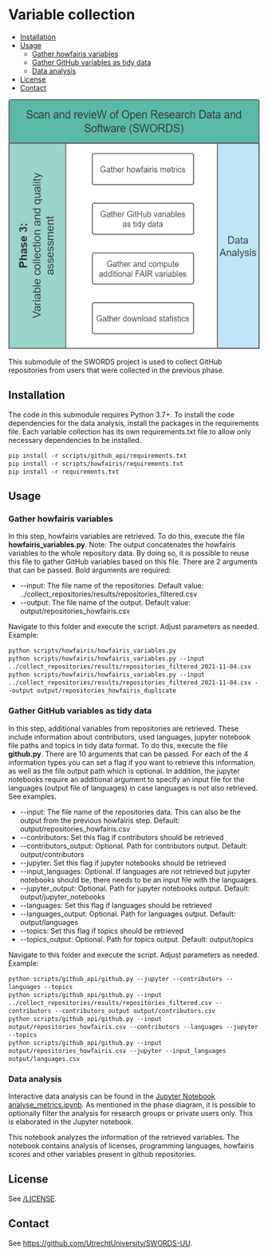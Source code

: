 # Variable collection <!-- omit in toc -->

- [Installation](#installation)
- [Usage](#usage)
  - [Gather howfairis variables](#gather-howfairis-variables)
  - [Gather GitHub variables as tidy data](#gather-github-variables-as-tidy-data)
  - [Data analysis](#data-analysis)
- [License](#license)
- [Contact](#contact)

<img src="../docs/Phase_3.png" height="500">

This submodule of the SWORDS project is used to collect GitHub repositories from users that were collected in the previous phase. 

## Installation 

The code in this submodule requires Python 3.7+. To install the code dependencies for the data analysis, install the packages in the requirements file. Each variable collection has its own requirements.txt file to allow only necessary dependencies to be installed.

```console
pip install -r scripts/github_api/requirements.txt
pip install -r scripts/howfairis/requirements.txt
pip install -r requirements.txt
```

## Usage

### Gather howfairis variables

In this step, howfairis variables are retrieved. To do this, execute the file **howfairis_variables.py**. Note: The output concatenates the howfairis variables to the whole repository data. By doing so, it is possible to reuse this file to gather GitHub variables based on this file.
There are 2 arguments that can be passed. Bold arguments are required:

- --input: The file name of the repositories. Default value: ../collect_repositories/results/repositories_filtered.csv
- --output: The file name of the output. Default value: output/repositories_howfairis.csv

Navigate to this folder and execute the script. Adjust parameters as needed. Example:

```console
python scripts/howfairis/howfairis_variables.py
python scripts/howfairis/howfairis_variables.py --input ../collect_repositories/results/repositories_filtered_2021-11-04.csv
python scripts/howfairis/howfairis_variables.py --input ../collect_repositories/results/repositories_filtered_2021-11-04.csv --output output/repositories_howfairis_duplicate
```

### Gather GitHub variables as tidy data

In this step, additional variables from repositories are retrieved. These include information about contributors, used languages, jupyter notebook file paths and topics in tidy data format. To do this, execute the file **github.py**.
There are 10 arguments that can be passed. For each of the 4 information types you can set a flag if you want to retrieve this information, as well as the file output path which is optional. In addition, the jupyter notebooks require an additional argument to specify an input file for the languages (output file of languages) in case languages is not also retrieved. See examples.

- --input: The file name of the repositories data. This can also be the output from the previous howfairis step. Default: output/repositories_howfairis.csv
- --contributors: Set this flag if contributors should be retrieved
- --contributors_output: Optional. Path for contributors output. Default: output/contributors
- --jupyter: Set this flag if jupyter notebooks should be retrieved
- --input_languages: Optional. If languages are not retrieved but jupyter notebooks should be, there needs to be an input file with the languages.
- --jupyter_output: Optional. Path for jupyter notebooks output. Default: output/jupyter_notebooks
- --languages: Set this flag if languages should be retrieved
- --languages_output: Optional. Path for languages output. Default: output/languages
- --topics: Set this flag if topics should be retrieved
- --topics_output: Optional. Path for topics output. Default: output/topics


Navigate to this folder and execute the script. Adjust parameters as needed. Example:

```console
python scripts/github_api/github.py --jupyter --contributors --languages --topics
python scripts/github_api/github.py --input ../collect_repositories/results/repositories_filtered.csv --contributors --contributors_output output/contributors.csv
python scripts/github_api/github.py --input output/repositories_howfairis.csv --contributors --languages --jupyter --topics
python scripts/github_api/github.py --input output/repositories_howfairis.csv --jupyter --input_languages output/languages.csv
```

### Data analysis

Interactive data analysis can be found in the [Jupyter Notebook analyse_metrics.ipynb](analyse_metrics.ipynb). As mentioned in the phase diagram, it is possible to optionally filter the analysis for research groups or private users only. This is elaborated in the Jupyter notebook.

This notebook analyzes the information of the retrieved variables. The notebook contains analysis of licenses, programming languages, howfairis scores and other variables present in github repositories.  

## License

See [/LICENSE](../LICENSE).

## Contact

See https://github.com/UtrechtUniversity/SWORDS-UU.